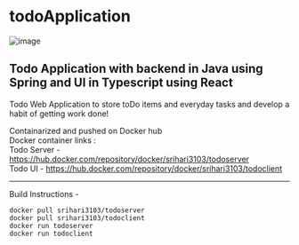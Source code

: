 # todoApplication

![image](https://user-images.githubusercontent.com/42217251/156314386-3796ea90-b5b0-4b8c-aec3-350e3c0f0f7b.png)

## Todo Application with backend in Java using Spring and UI in Typescript using React

Todo Web Application to store toDo items and everyday tasks and develop a habit of getting work done!

Containarized and pushed on Docker hub  
Docker container links :   
Todo Server - https://hub.docker.com/repository/docker/srihari3103/todoserver   
Todo UI - https://hub.docker.com/repository/docker/srihari3103/todoclient  

---

Build Instructions -  
```
docker pull srihari3103/todoserver
docker pull srihari3103/todoclient
docker run todoserver
docker run todoclient  
```    

